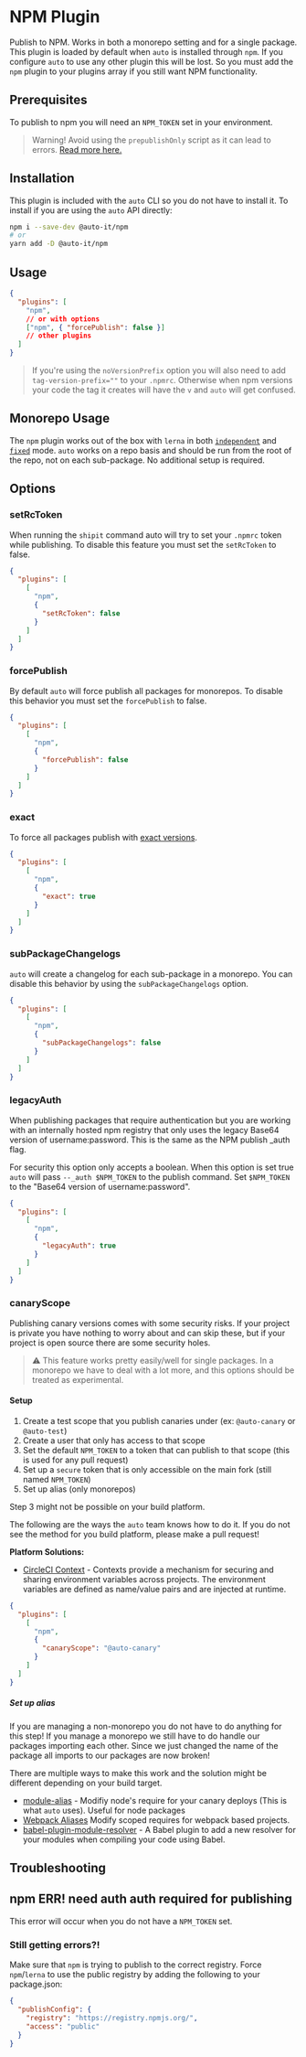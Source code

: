 # NPM Plugin

Publish to NPM.
Works in both a monorepo setting and for a single package.
This plugin is loaded by default when `auto` is installed through `npm`.
If you configure `auto` to use any other plugin this will be lost.
So you must add the `npm` plugin to your plugins array if you still want NPM functionality.

## Prerequisites

To publish to npm you will need an `NPM_TOKEN` set in your environment.

> Warning! Avoid using the `prepublishOnly` script as it can lead to errors. [Read more here.](https://intuit.github.io/auto/docs/welcome/quick-merge#beware-long-publishes)

## Installation

This plugin is included with the `auto` CLI so you do not have to install it. To install if you are using the `auto` API directly:

```bash
npm i --save-dev @auto-it/npm
# or
yarn add -D @auto-it/npm
```

## Usage

```json
{
  "plugins": [
    "npm",
    // or with options
    ["npm", { "forcePublish": false }]
    // other plugins
  ]
}
```

> If you're using the `noVersionPrefix` option you will also need to add `tag-version-prefix=""` to your `.npmrc`.
> Otherwise when npm versions your code the tag it creates will have the `v` and `auto` will get confused.

## Monorepo Usage

The `npm` plugin works out of the box with `lerna` in both [`independent`](https://github.com/lerna/lerna#independent-mode) and [`fixed`](https://github.com/lerna/lerna#fixedlocked-mode-default) mode. `auto` works on a repo basis and should be run from the root of the repo, not on each sub-package. No additional setup is required.

## Options

### setRcToken

When running the `shipit` command auto will try to set your `.npmrc` token while publishing. To disable this feature you must set the `setRcToken` to false.

```json
{
  "plugins": [
    [
      "npm",
      {
        "setRcToken": false
      }
    ]
  ]
}
```

### forcePublish

By default `auto` will force publish all packages for monorepos. To disable this behavior you must set the `forcePublish` to false.

```json
{
  "plugins": [
    [
      "npm",
      {
        "forcePublish": false
      }
    ]
  ]
}
```

### exact

To force all packages publish with [exact versions](https://github.com/lerna/lerna/blob/master/commands/version/README.md#--exact).

```json
{
  "plugins": [
    [
      "npm",
      {
        "exact": true
      }
    ]
  ]
}
```

### subPackageChangelogs

`auto` will create a changelog for each sub-package in a monorepo.
You can disable this behavior by using the `subPackageChangelogs` option.

```json
{
  "plugins": [
    [
      "npm",
      {
        "subPackageChangelogs": false
      }
    ]
  ]
}
```

### legacyAuth

When publishing packages that require authentication but you are working with an internally hosted npm registry that only uses the legacy Base64 version of username:password.
This is the same as the NPM publish \_auth flag.

For security this option only accepts a boolean.
When this option is set true `auto` will pass `--_auth $NPM_TOKEN` to the publish command.
Set `$NPM_TOKEN` to the "Base64 version of username:password".

```json
{
  "plugins": [
    [
      "npm",
      {
        "legacyAuth": true
      }
    ]
  ]
}
```

### canaryScope

Publishing canary versions comes with some security risks.
If your project is private you have nothing to worry about and can skip these, but if your project is open source there are some security holes.

> :warning: This feature works pretty easily/well for single packages. In a monorepo we have to deal with a lot more, and this options should be treated as experimental.

#### Setup

1. Create a test scope that you publish canaries under (ex: `@auto-canary` or `@auto-test`)
2. Create a user that only has access to that scope
3. Set the default `NPM_TOKEN` to a token that can publish to that scope (this is used for any pull request)
4. Set up a `secure` token that is only accessible on the main fork (still named `NPM_TOKEN`)
5. Set up alias (only monorepos)

Step 3 might not be possible on your build platform.

The following are the ways the `auto` team knows how to do it.
If you do not see the method for you build platform, please make a pull request!

**Platform Solutions:**

- [CircleCI Context](https://circleci.com/docs/2.0/contexts/) - Contexts provide a mechanism for securing and sharing environment variables across projects. The environment variables are defined as name/value pairs and are injected at runtime.

```json
{
  "plugins": [
    [
      "npm",
      {
        "canaryScope": "@auto-canary"
      }
    ]
  ]
}
```

##### Set up alias

If you are managing a non-monorepo you do not have to do anything for this step!
If you manage a monorepo we still have to do handle our packages importing each other.
Since we just changed the name of the package all imports to our packages are now broken!

There are multiple ways to make this work and the solution might be different depending on your build target.

- [module-alias](https://www.npmjs.com/package/module-alias) - Modifiy node's require for your canary deploys (This is what `auto` uses). Useful for node packages
- [Webpack Aliases](https://webpack.js.org/configuration/resolve/) Modify scoped requires for webpack based projects.
- [babel-plugin-module-resolver](https://www.npmjs.com/package/babel-plugin-module-resolver) - A Babel plugin to add a new resolver for your modules when compiling your code using Babel.

## Troubleshooting

## npm ERR! need auth auth required for publishing

This error will occur when you do not have a `NPM_TOKEN` set.

### Still getting errors?!

Make sure that `npm` is trying to publish to the correct registry. Force `npm`/`lerna` to use the public registry by adding the following to your package.json:

```json
{
  "publishConfig": {
    "registry": "https://registry.npmjs.org/",
    "access": "public"
  }
}
```
